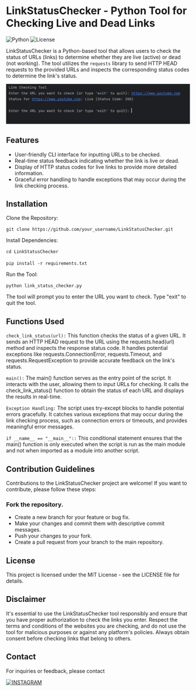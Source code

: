 # LinkStatusChecker - Python Tool for Checking Live and Dead Links

![Python](https://img.shields.io/badge/Python-3.11-blue.svg)
![License](https://img.shields.io/badge/license-MIT-green.svg)

LinkStatusChecker is a Python-based tool that allows users to check the status of URLs (links) to determine whether they are live (active) or dead (not working). The tool utilizes the `requests` library to send HTTP HEAD requests to the provided URLs and inspects the corresponding status codes to determine the link's status.

![img.png](img.png)

## Features

- User-friendly CLI interface for inputting URLs to be checked.
- Real-time status feedback indicating whether the link is live or dead.
- Display of HTTP status codes for live links to provide more detailed information.
- Graceful error handling to handle exceptions that may occur during the link checking process.

## Installation

Clone the Repository:

   ```
   git clone https://github.com/your_username/LinkStatusChecker.git
```
Install Dependencies:
```
cd LinkStatusChecker

pip install -r requirements.txt
```
Run the Tool:
```
python link_status_checker.py

```
The tool will prompt you to enter the URL you want to check. Type "exit" to quit the tool.

## Functions Used
`check_link_status(url):` This function checks the status of a given URL. It sends an HTTP HEAD request to the URL using the requests.head(url) method and inspects the response status code. It handles potential exceptions like requests.ConnectionError, requests.Timeout, and requests.RequestException to provide accurate feedback on the link's status.

`main():` The main() function serves as the entry point of the script. It interacts with the user, allowing them to input URLs for checking. It calls the check_link_status() function to obtain the status of each URL and displays the results in real-time.

`Exception Handling:` The script uses try-except blocks to handle potential errors gracefully. It catches various exceptions that may occur during the link checking process, such as connection errors or timeouts, and provides meaningful error messages.

`if __name__ == "__main__"::` This conditional statement ensures that the main() function is only executed when the script is run as the main module and not when imported as a module into another script.

## Contribution Guidelines

Contributions to the LinkStatusChecker project are welcome! If you want to contribute, please follow these steps:

### Fork the repository.

* Create a new branch for your feature or bug fix.
* Make your changes and commit them with descriptive commit messages.
* Push your changes to your fork.
* Create a pull request from your branch to the main repository.

## License
This project is licensed under the MIT License - see the LICENSE file for details.

## Disclaimer

It's essential to use the LinkStatusChecker tool responsibly and ensure that you have proper authorization to check the links you enter. Respect the terms and conditions of the websites you are checking, and do not use the tool for malicious purposes or against any platform's policies. Always obtain consent before checking links that belong to others.

## Contact

For inquiries or feedback, please contact

[![INSTAGRAM](https://img.shields.io/badge/Instagram-E4405F?style=for-the-badge&logo=instagram&logoColor=white)](https://www.instagram.com/piyush.mujmule)
